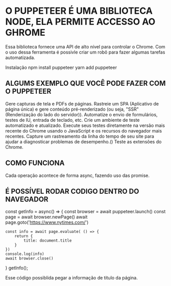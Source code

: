 
# O PUPPETEER É UMA BIBLIOTECA NODE, ELA PERMITE ACCESSO AO GHROME
Essa biblioteca fornece uma API de alto nível para controlar o Chrome. Com o uso dessa ferramenta é possivle criar um robô para fazer algumas tarefas automatizada.

Instalação 
npm install puppeteer
yarn add puppeteer

## ALGUMS EXEMPLO QUE VOCÊ PODE FAZER COM O PUPPETEER
Gere capturas de tela e PDFs de páginas.
Rastreie um SPA (Aplicativo de página única) e gere conteúdo pré-renderizado (ou seja, "SSR" (Renderização do lado do servidor)).
Automatize o envio de formulários, testes de IU, entrada de teclado, etc.
Crie um ambiente de teste automatizado e atualizado. Execute seus testes diretamente na versão mais recente do Chrome usando o JavaScript e os recursos do navegador mais recentes.
Capture um rastreamento da linha do tempo de seu site para ajudar a diagnosticar problemas de desempenho.()
Teste as extensões do Chrome.

## COMO FUNCIONA
Cada operação acontece de forma async, fazendo uso das promise.


## É POSSÍVEL RODAR CODIGO DENTRO DO NAVEGADOR

const getInfo = async() => {
    const browser = await puppeteer.launch()
    const page = await browser.newPage()
    await page.goto('https://www.nytimes.com/')

    const info = await page.evaluate( () => {
        return {
            title: document.title
        }
    })
    console.log(info)
    await browser.close()
}
getInfo();

Esse código possiblida pegar a informação de titulo da página.